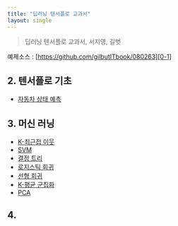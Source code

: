 ```yaml
---
title: "딥러닝 텐서플로 교과서"
layout: single
---
```

> 딥러닝 텐서플로 교과서, 서지영, 길벗

예제소스 : [https://github.com/gilbutITbook/080263][0-1]


## 2. 텐서플로 기초
* [자동차 상태 예측][2-1]
  
## 3. 머신 러닝
* [K-최근접 이웃][3-1]
* [SVM][3-2]
* [결정 트리][3-3]
* [로지스틱 회귀][3-4]
* [선형 회귀][3-5]
* [K-평균 군집화][3-6]
* [PCA][3-7]

## 4. 

[0-1]: https://github.com/gilbutITbook/080263
[2-1]: https://drive.google.com/file/d/1-gFlEEs73Em0UAqEd0lgvR5F1IgzwLRX/view?usp=drive_link
[3-1]: https://drive.google.com/file/d/1-tFLMSPrejgpOnIB36JATZruCuP_DMjF/view?usp=drive_link
[3-2]: https://drive.google.com/file/d/106GDRNIzZzj8XpBc89sjR0NLtPmvVYqE/view?usp=drive_link
[3-3]: https://drive.google.com/file/d/108owHQPMuTfVs5bmbBO7v_MK1ADcD2Fl/view?usp=drive_link
[3-4]: https://drive.google.com/file/d/10GJXt-s5NMc-MM9S5sn9gJCqpmD9ATTR/view?usp=drive_link
[3-5]: https://drive.google.com/file/d/10IwTa-thhyhi1S0N3ohFbSkbLhl4lXzm/view?usp=drive_link
[3-6]: https://drive.google.com/file/d/10HN-cy5TFmr_94CRSf45e--fINJKG0kb/view?usp=drive_link
[3-7]: https://drive.google.com/file/d/10OyHZSM1sK64GhvxEU7cw-RqfpRipw9T/view?usp=drive_link

